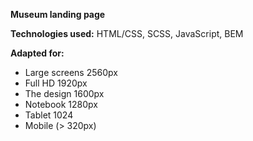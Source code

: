 <a><b>Museum landing page</b></a>

<b>Technologies used:</b> HTML/CSS, SCSS, JavaScript, BEM

<b>Adapted for:</b>
- Large screens 2560px
- Full HD 1920px
- The design 1600px
- Notebook 1280px
- Tablet 1024
- Mobile (> 320px)
